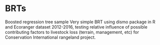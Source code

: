 # BRTs
Boosted regression tree sample
Very simple BRT using dismo package in R and Ecoranger dataset 2012-2016, testing relative influence of possible contributing factors to livestock loss (terrain, management, etc) for Conservation International rangeland project. 
